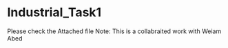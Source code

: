 # Industrial_Task1
Please check the Attached file 
Note: This is a collabraited work with Weiam Abed 
